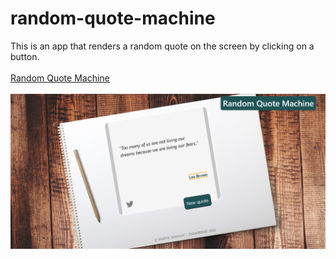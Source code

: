 # random-quote-machine
This is an app that renders a random quote on the screen by clicking on a button.
<br><br>
<a href="https://dobarbrend.github.io/random-quote-machine/" target="_blank">Random Quote Machine</a>
<br><br>
<img src="https://github.com/DobarBREND/random-quote-machine/blob/main/random-quote-machine.png" alt="Random Quote Machine">
